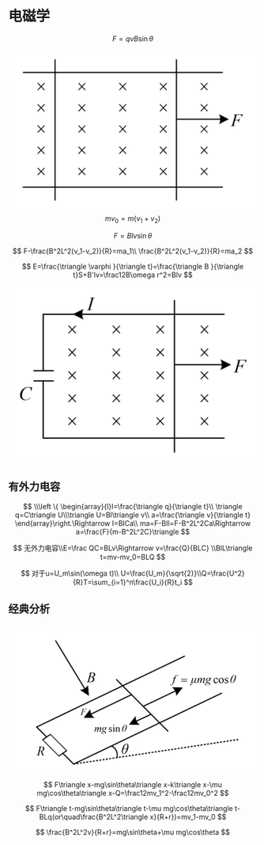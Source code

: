 # 电磁学

$$
F=qvB\sin \theta
$$


![image-20210503190112038](电磁学/image-20210503190112038.png)
$$
mv_0=m(v_1+v_2)
$$

$$
F=Blv\sin\theta
$$


$$
F-\frac{B^2L^2(v_1-v_2)}{R}=ma_1\\
\frac{B^2L^2(v_1-v_2)}{R}=ma_2
$$

$$
E=\frac{\triangle \varphi }{\triangle t}=\frac{\triangle B }{\triangle t}S+B'lv=\frac12B\omega r^2=Blv
$$

![image-20210503190739838](电磁学/image-20210503190739838.png)

## 有外力电容

$$
\\\left \{ \begin{array}{l}I=\frac{\triangle q}{\triangle t}\\ \triangle q=C\triangle U\\\triangle U=Bl\triangle v\\ a=\frac{\triangle v}{\triangle t} \end{array}\right.\Rightarrow I=BlCa\\
ma=F-BIl=F-B^2L^2Ca\Rightarrow a=\frac{F}{m-B^2L^2C}\triangle
$$

$$
无外力电容\\E=\frac QC=BLv\Rightarrow v=\frac{Q}{BLC}
\\BIL\triangle t=mv-mv_0=BLQ
$$

$$
对于u=U_m\sin(\omega t)\\
U=\frac{U_m}{\sqrt{2}}\\Q=\frac{U^2}{R}T=\sum_{i=1}^n\frac{U_i}{R}t_i
$$

## 经典分析

![image-20210503192116607](电磁学/image-20210503192116607.png)
$$
F\triangle x-mg\sin\theta\triangle x-k\triangle x-\mu mg\cos\theta\triangle x-Q=\frac12mv_1^2-\frac12mv_0^2
$$

$$
F\triangle t-mg\sin\theta\triangle t-\mu mg\cos\theta\triangle t-BLq(or\quad\frac{B^2L^2\triangle x}{R+r})=mv_1-mv_0
$$

$$
\frac{B^2L^2v}{R+r}=mg\sin\theta+\mu mg\cos\theta
$$


